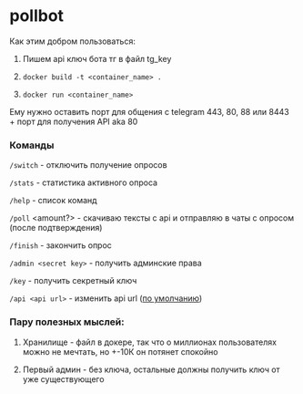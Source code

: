# pollbot

Как этим добром пользоваться:

1) Пишем api ключ бота тг в файл tg_key

2) `docker build -t <container_name> .`

2) `docker run <container_name>`

Ему нужно оставить порт для общения с telegram 443, 80, 88 или 8443 + порт для получения API aka 80

### Команды

`/switch` - отключить получение опросов

`/stats` - статистика активного опроса

`/help` - список команд

`/poll` <amount?> - скачиваю тексты c api и отправляю в чаты с опросом (после подтверждения)

`/finish` - закончить опрос

`/admin <secret key>` - получить админские права

`/key` - получить секретный ключ

`/api <api url>` - изменить api url (<a href = "http://46.17.97.44:5003/potter/?text=%D1%82%D0%B5%D0%BA%D1%81%D1%82&temp=1">по умолчанию</a>)


### Пару полезных мыслей:

1) Хранилище - файл в докере, так что о миллионах пользователях можно не мечтать, но +-10К он потянет спокойно

2) Первый админ - без ключа, остальные должны получить ключ от уже существующего
